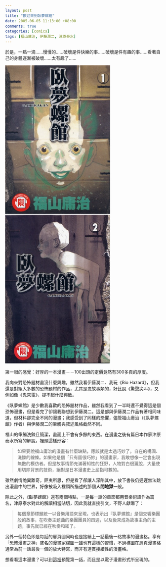 ```yaml
--- 
layout: post
title: "歡迎來到臥夢螺館"
date: 2005-06-05 11:13:00 +08:00
comments: true
categories: [comics]
tags: [福山庸治, 伊藤潤二, 津原泰水]
---
```


於是，一點一滴......慢慢的......破壞是件快樂的事......破壞是件有趣的事......看著自己的身體逐漸被破壞......太有趣了......

![book cover 1](/images/2005/2005-06-05-gamurakan-1.jpeg)
![book cover 2](/images/2005/2005-06-05-gamurakan-2.jpeg)

<!-- more -->

第一眼的感覺：好厚的一本漫畫－－100出頭的定價竟然有300多頁的厚度。

我向來對恐怖題材畫沒什麼興趣，雖然我看伊藤潤二、我玩《Bio Hazard》，但我還是對絕大多數的恐怖題材的作品，尤其是鬼故事類的，好比說《驚聲尖叫》，又例如像《鬼來電》，提不起什麼興致。

《臥夢螺館》是少數我喜歡的恐怖題材作品，雖然我看到了一半時還不覺得這是個恐怖漫畫，但是看完了卻讓我聯想到伊藤潤二。這是部與伊藤潤二作品有著相同味道，但材料卻完全不同的漫畫；我感受到了同樣的恐懼，儘管福山庸治（《臥夢螺館》作者）與伊藤潤二的筆觸與敘述風格截然不同。

福山的筆觸洗鍊且簡潔，畫面上不會有多餘的東西。在漫畫之後有篇日本作家津原泰水所寫的解說，裡頭這樣形容：

> 如果要說福山庸治的漫畫有什麼缺點，應該就是太過巧妙了。自在的構圖、洗鍊的線條。如果他是個「只有圖很巧妙」的漫畫家，我敢想像一定會出現無數的模仿者。但是故事情節充滿著知性的狂野，人物對白很灑脫，大量使用切除背景的技術，絕對是日本漫畫史上屈指可數的。

雖然劇情詭異離奇，匪夷所思，但是看了卻讓人深陷其中，放下書後仍遲遲無法跳出漫畫中的世界，好像被吸入裡頭所描述的那個**人間地獄**一般。

除此之外，《臥夢螺館》還有兩個特點，一是每一話的章節都用音樂術語作為篇名，津原泰水對此的解讀相當貼切，因此我就直接引文，不野人獻曝了：

> 每個章節標題統一以音樂用語來呈現，也表示出『臥夢螺館』是個交響樂團般的故事，在吹奏主題曲的樂團團員的四週，以及後來成為故事主角的主題，事先就已經在吹奏和絃了。

另外一個特色即是每話的扉頁圖同時也是接續上一話最後一格故事的漫畫格。享有「恐怖漫畫之神」盛名的漫畫家楳圖一雄也有這樣的習慣，不過楳圖在扉頁漫畫格通常為前一話最後一個的放大特寫，而非有連貫接續性的漫畫格。

想看看這本漫畫？可以到[這裡](http://kodansha.cplaza.ne.jp/e-manga/club/manga/gamurakan/)預覽第一話，而且是以電子漫畫形式所呈現的。